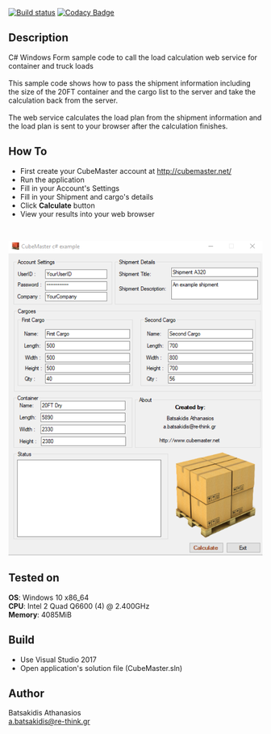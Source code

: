 [![Build status](https://ci.appveyor.com/api/projects/status/hctwkffjvt2wblr1?svg=true)](https://ci.appveyor.com/project/abatsakidis/cubemaster)
[![Codacy Badge](https://api.codacy.com/project/badge/Grade/d82f694b06094ad0acac5588bb3dae70)](https://www.codacy.com/app/a.batsakidis/CubeMaster?utm_source=github.com&amp;utm_medium=referral&amp;utm_content=abatsakidis/CubeMaster&amp;utm_campaign=Badge_Grade)

## Description ##

C# Windows Form sample code to call the load calculation web service for container and truck loads
<br><br>
This sample code shows how to pass the shipment information including the size of the 20FT container and the cargo list to the server and take the calculation back from the server. 
<br><br>
The web service calculates the load plan from the shipment information and the load plan is sent to your browser after the calculation finishes. 

## How To ##

* First create your CubeMaster account at http://cubemaster.net/
* Run the application
* Fill in your Account's Settings
* Fill in your Shipment and cargo's details
* Click **Calculate** button
* View your results into your web browser
<br>

![Alt text](/Screenshots/screen1.png?raw=true "CubeMaster")

## Tested on ##

**OS**: Windows 10 x86_64 <br>
**CPU**: Intel 2 Quad Q6600 (4) @ 2.400GHz <br>
**Memory**: 4085MiB <br>

## Build ##

* Use Visual Studio 2017<br>
* Open application's solution file (CubeMaster.sln)<br>

## Author ##

Batsakidis Athanasios<br>
a.batsakidis@re-think.gr
